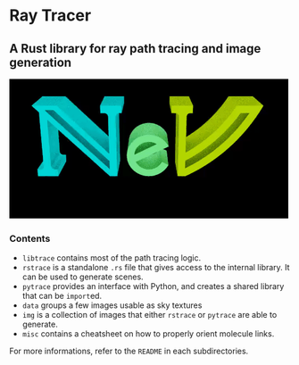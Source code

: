 # Ray Tracer

## A Rust library for ray path tracing and image generation

<img src="img/NeV.gif" size=600>

### Contents
- `libtrace` contains most of the path tracing logic.
- `rstrace` is a standalone `.rs` file that gives access to the internal library. It can be used to generate scenes.
- `pytrace` provides an interface with Python, and creates a shared library that can be `import`ed.
- `data` groups a few images usable as sky textures
- `img` is a collection of images that either `rstrace` or `pytrace` are able to generate.
- `misc` contains a cheatsheet on how to properly orient molecule links.

For more informations, refer to the `README` in each subdirectories.
